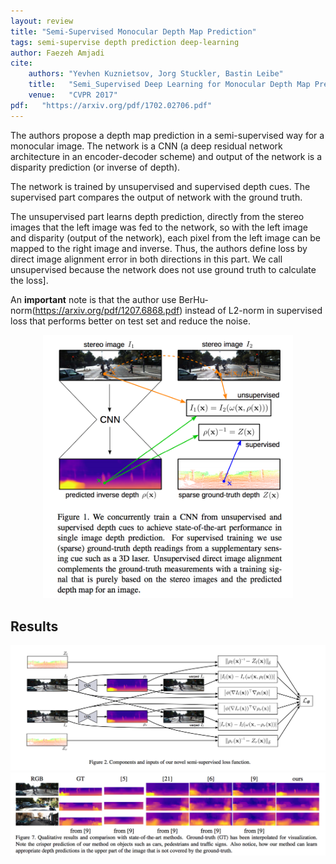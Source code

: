 ```yaml
---
layout: review
title: "Semi-Supervised Monocular Depth Map Prediction"
tags: semi-supervise depth prediction deep-learning
author: Faezeh Amjadi
cite:
    authors: "Yevhen Kuznietsov, Jorg Stuckler, Bastin Leibe"
    title:   "Semi_Supervised Deep Learning for Monocular Depth Map Prediction"
    venue:   "CVPR 2017"
pdf:   "https://arxiv.org/pdf/1702.02706.pdf"
---
```


The authors propose a depth map prediction in a
semi-supervised way for a monocular image. The network is a CNN (a deep residual network architecture in an encoder-decoder scheme) and output of the network is a disparity prediction (or inverse of depth).

The network is trained by unsupervised and supervised depth cues. The supervised part compares the output of network with the ground truth.

The unsupervised part learns depth prediction, directly from the stereo images that the left image was fed to the network, so with the left image and disparity (output of the network), each pixel from the left image can be mapped to the right image and inverse. Thus, the authors define loss by direct image alignment error in both directions in this part. We call unsupervised because the network does not use ground truth to calculate the loss].


An **important** note is that the author use BerHu-norm(https://arxiv.org/pdf/1207.6868.pdf) instead of L2-norm in supervised loss that performs better on test set and reduce the noise. 

<div align="middle">
  <img src="/article/images/pred_depth/1.png" width="400">
</div>


## Results


<div align="middle">
  <img src="/article/images/pred_depth/2.png" width="600">
</div>


<div align="middle">
  <img src="/article/images/pred_depth/3.png" width="600">
</div>


